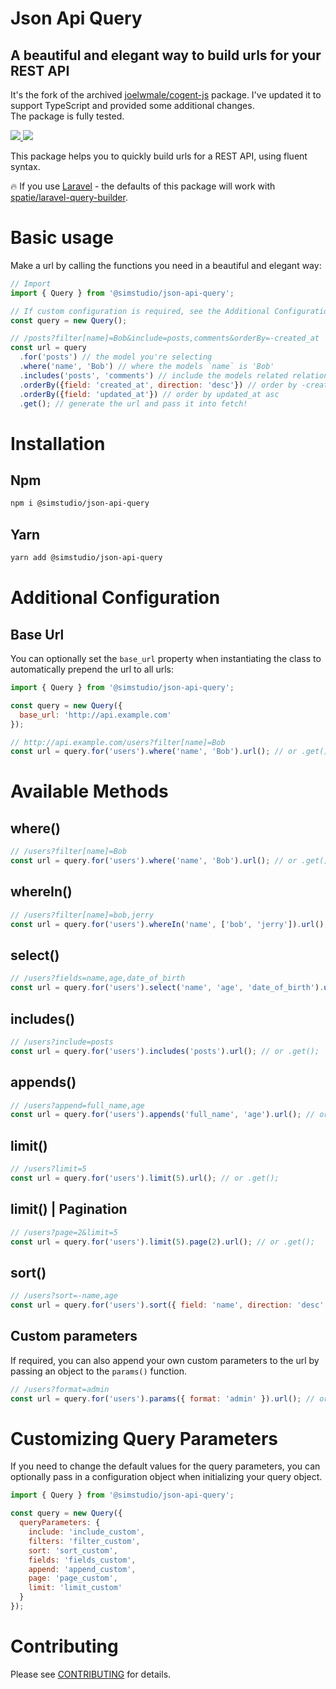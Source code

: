 # Json Api Query

## A beautiful and elegant way to build urls for your REST API
It's the fork of the archived [joelwmale/cogent-js](https://github.com/joelwmale/cogent-js) package.
I've updated it to support TypeScript and provided some additional changes.  
The package is fully tested.

<a href="https://www.npmjs.com/@simstudio/json-api-query">
  <img src="https://img.shields.io/npm/v/@simstudio/json-api-query.svg" />
</a>
<a href="https://github.com/@simstudio/json-api-query/blob/master/LICENSE">
  <img src="https://img.shields.io/npm/l/@simstudio/json-api-query.svg" />
</a>

This package helps you to quickly build urls for a REST API, using fluent syntax.

🔥 If you use [Laravel](https://github.com/laravel/laravel) - the defaults of this package will work with [spatie/laravel-query-builder](https://github.com/spatie/laravel-query-builder).

# Basic usage

Make a url by calling the functions you need in a beautiful and elegant way:

```js
// Import
import { Query } from '@simstudio/json-api-query';

// If custom configuration is required, see the Additional Configuration section
const query = new Query();

// /posts?filter[name]=Bob&include=posts,comments&orderBy=-created_at
const url = query
  .for('posts') // the model you're selecting
  .where('name', 'Bob') // where the models `name` is 'Bob'
  .includes('posts', 'comments') // include the models related relationships: posts and comments
  .orderBy({field: 'created_at', direction: 'desc'}) // order by -created_at desc
  .orderBy({field: 'updated_at'}) // order by updated_at asc
  .get(); // generate the url and pass it into fetch!
```

# Installation

## Npm

```bash
npm i @simstudio/json-api-query
```

## Yarn

```bash
yarn add @simstudio/json-api-query
```

# Additional Configuration

## Base Url

You can optionally set the `base_url` property when instantiating the class to automatically prepend the url to all urls:

```js
import { Query } from '@simstudio/json-api-query';

const query = new Query({
  base_url: 'http://api.example.com'
});

// http://api.example.com/users?filter[name]=Bob
const url = query.for('users').where('name', 'Bob').url(); // or .get();
```

# Available Methods

## where()

```js
// /users?filter[name]=Bob
const url = query.for('users').where('name', 'Bob').url(); // or .get();
```

## whereIn()

```js
// /users?filter[name]=bob,jerry
const url = query.for('users').whereIn('name', ['bob', 'jerry']).url(); // or .get();
```

## select()

```js
// /users?fields=name,age,date_of_birth
const url = query.for('users').select('name', 'age', 'date_of_birth').url(); // or .get();
```

## includes()

```js
// /users?include=posts
const url = query.for('users').includes('posts').url(); // or .get();
```

## appends()

```js
// /users?append=full_name,age
const url = query.for('users').appends('full_name', 'age').url(); // or .get();
```

## limit()

```js
// /users?limit=5
const url = query.for('users').limit(5).url(); // or .get();
```

## limit() | Pagination

```js
// /users?page=2&limit=5
const url = query.for('users').limit(5).page(2).url(); // or .get();
```

## sort()

```js
// /users?sort=-name,age
const url = query.for('users').sort({ field: 'name', direction: 'desc' }, { field: 'age' }).url(); // or .get();
```

## Custom parameters

If required, you can also append your own custom parameters to the url by passing an object to the `params()` function.

```js
// /users?format=admin
const url = query.for('users').params({ format: 'admin' }).url(); // or .get();
```

# Customizing Query Parameters

If you need to change the default values for the query parameters, you can optionally pass in a configuration object when initializing your query object.

```js
import { Query } from '@simstudio/json-api-query';

const query = new Query({
  queryParameters: {
    include: 'include_custom',
    filters: 'filter_custom',
    sort: 'sort_custom',
    fields: 'fields_custom',
    append: 'append_custom',
    page: 'page_custom',
    limit: 'limit_custom'
  }
});
```

# Contributing

Please see [CONTRIBUTING](CONTRIBUTING.md) for details.

